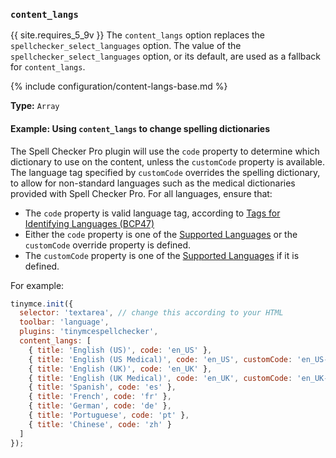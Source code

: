 ### `content_langs`
{{ site.requires_5_9v }} The `content_langs` option replaces the `spellchecker_select_languages` option. The value of the `spellchecker_select_languages` option, or its default, are used as a fallback for `content_langs`.

{% include configuration/content-langs-base.md %}


**Type:** `Array`

#### Example: Using `content_langs` to change spelling dictionaries

The Spell Checker Pro plugin will use the `code` property to determine which dictionary to use on the content, unless the `customCode` property is available. The language tag specified by `customCode` overrides the spelling dictionary, to allow for non-standard languages such as the medical dictionaries provided with Spell Checker Pro. For all languages, ensure that:

- The `code` property is valid language tag, according to [Tags for Identifying Languages (BCP47)](https://www.ietf.org/rfc/bcp/bcp47.txt)
- Either the `code` property is one of the [Supported Languages](#supportedlanguages) or the `customCode` override property is defined.
- The `customCode` property is one of the [Supported Languages](#supportedlanguages) if it is defined.

For example:

```js
tinymce.init({
  selector: 'textarea', // change this according to your HTML
  toolbar: 'language',
  plugins: 'tinymcespellchecker',
  content_langs: [
    { title: 'English (US)', code: 'en_US' },
    { title: 'English (US Medical)', code: 'en_US', customCode: 'en_US-medical' },
    { title: 'English (UK)', code: 'en_UK' },
    { title: 'English (UK Medical)', code: 'en_UK', customCode: 'en_UK-medical' },
    { title: 'Spanish', code: 'es' },
    { title: 'French', code: 'fr' },
    { title: 'German', code: 'de' },
    { title: 'Portuguese', code: 'pt' },
    { title: 'Chinese', code: 'zh' }
  ]
});
```
